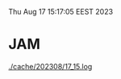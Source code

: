 Thu Aug 17 15:17:05 EEST 2023
# JAM
<a href='./cache/202308/17_15.log'>./cache/202308/17_15.log</a>
